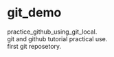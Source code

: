 # git_demo
practice_github_using_git_local.
<br>
git and github tutorial practical use.
<br>
first git reposetory.
